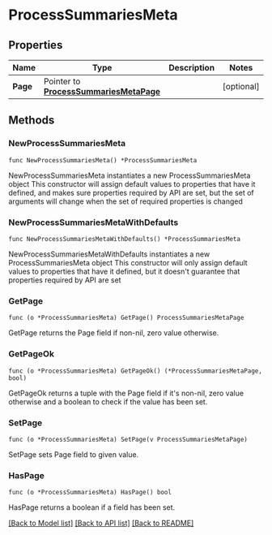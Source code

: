 # ProcessSummariesMeta

## Properties

Name | Type | Description | Notes
------------ | ------------- | ------------- | -------------
**Page** | Pointer to [**ProcessSummariesMetaPage**](ProcessSummariesMeta_page.md) |  | [optional] 

## Methods

### NewProcessSummariesMeta

`func NewProcessSummariesMeta() *ProcessSummariesMeta`

NewProcessSummariesMeta instantiates a new ProcessSummariesMeta object
This constructor will assign default values to properties that have it defined,
and makes sure properties required by API are set, but the set of arguments
will change when the set of required properties is changed

### NewProcessSummariesMetaWithDefaults

`func NewProcessSummariesMetaWithDefaults() *ProcessSummariesMeta`

NewProcessSummariesMetaWithDefaults instantiates a new ProcessSummariesMeta object
This constructor will only assign default values to properties that have it defined,
but it doesn't guarantee that properties required by API are set

### GetPage

`func (o *ProcessSummariesMeta) GetPage() ProcessSummariesMetaPage`

GetPage returns the Page field if non-nil, zero value otherwise.

### GetPageOk

`func (o *ProcessSummariesMeta) GetPageOk() (*ProcessSummariesMetaPage, bool)`

GetPageOk returns a tuple with the Page field if it's non-nil, zero value otherwise
and a boolean to check if the value has been set.

### SetPage

`func (o *ProcessSummariesMeta) SetPage(v ProcessSummariesMetaPage)`

SetPage sets Page field to given value.

### HasPage

`func (o *ProcessSummariesMeta) HasPage() bool`

HasPage returns a boolean if a field has been set.


[[Back to Model list]](../README.md#documentation-for-models) [[Back to API list]](../README.md#documentation-for-api-endpoints) [[Back to README]](../README.md)



